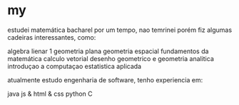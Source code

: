 # my

estudei matemática bacharel por um tempo, nao temrinei porém fiz algumas cadeiras interessantes, como:
  
  algebra lienar 1
  geometria plana
  geometria espacial
  fundamentos da matemática
  calculo vetorial 
  desenho geometrico e geometria analitica
  introduçao a computaçao 
  estatistica aplicada

atualmente estudo engenharia de software, tenho experiencia em:

  java
  js & html & css
  python
  C
